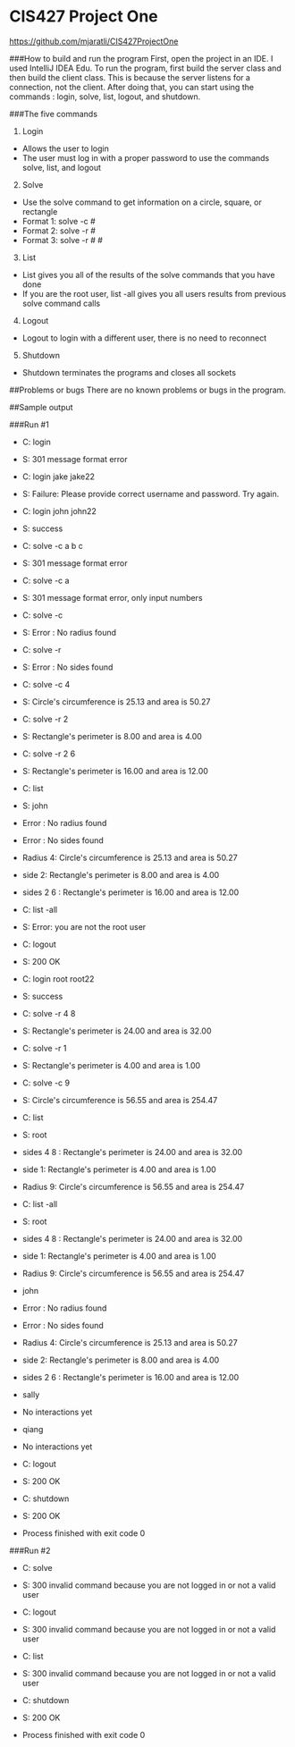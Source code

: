 # CIS427 Project One
https://github.com/mjaratli/CIS427ProjectOne

###How to build and run the program
First, open the project in an IDE. I used IntelliJ IDEA Edu.
To run the program, first build the 
server class and then build the client class.
This is because the server listens for 
a connection, not the client. After doing that, you 
can start using the commands : login, solve, 
list, logout, and shutdown.

###The five commands
1. Login
- Allows the user to login
- The user must log in with a proper password to use 
the commands solve, list, and logout
2. Solve
- Use the solve command to get information on a circle, square, or rectangle
- Format 1: solve -c #
- Format 2: solve -r #
- Format 3: solve -r # #
3. List
- List gives you all of the results of the solve commands that you have done
- If you are the root user, list -all gives you all users results from 
previous solve command calls
4. Logout
- Logout to login with a different user, there is no need to reconnect
5. Shutdown
- Shutdown terminates the programs and closes all sockets

##Problems or bugs
There are no known problems or bugs in the program.

##Sample output

###Run #1
- C: login
- S: 301 message format error
- C: login jake jake22
- S: Failure: Please provide correct username and password. Try again.
- C: login john john22
- S: success
- C: solve -c a b c
- S: 301 message format error
- C: solve -c a
- S: 301 message format error, only input numbers
- C: solve -c
- S: Error : No radius found
- C: solve -r
- S: Error : No sides found
- C: solve -c 4
- S: Circle's circumference is 25.13 and area is 50.27
- C: solve -r 2
- S: Rectangle's perimeter is 8.00 and area is 4.00
- C: solve -r 2 6
- S: Rectangle's perimeter is 16.00 and area is 12.00
- C: list
- S: john
- Error : No radius found
- Error : No sides found
- Radius 4: Circle's circumference is 25.13 and area is 50.27
- side 2: Rectangle's perimeter is 8.00 and area is 4.00
- sides 2 6 : Rectangle's perimeter is 16.00 and area is 12.00

- C: list -all
- S: Error: you are not the root user
- C: logout
- S: 200 OK
- C: login root root22
- S: success
- C: solve -r 4 8
- S: Rectangle's perimeter is 24.00 and area is 32.00
- C: solve -r 1
- S: Rectangle's perimeter is 4.00 and area is 1.00
- C: solve -c 9
- S: Circle's circumference is 56.55 and area is 254.47
- C: list
- S: root
- sides 4 8 : Rectangle's perimeter is 24.00 and area is 32.00
- side 1: Rectangle's perimeter is 4.00 and area is 1.00
- Radius 9: Circle's circumference is 56.55 and area is 254.47

- C: list -all
- S: root
- sides 4 8 : Rectangle's perimeter is 24.00 and area is 32.00
- side 1: Rectangle's perimeter is 4.00 and area is 1.00
- Radius 9: Circle's circumference is 56.55 and area is 254.47
- john
- Error : No radius found
- Error : No sides found
- Radius 4: Circle's circumference is 25.13 and area is 50.27
- side 2: Rectangle's perimeter is 8.00 and area is 4.00
- sides 2 6 : Rectangle's perimeter is 16.00 and area is 12.00
- sally
- No interactions yet
- qiang
- No interactions yet

- C: logout
- S: 200 OK
- C: shutdown
- S: 200 OK

- Process finished with exit code 0

###Run #2
- C: solve
- S: 300 invalid command because you are not logged in or not a valid user
- C: logout
- S: 300 invalid command because you are not logged in or not a valid user
- C: list
- S: 300 invalid command because you are not logged in or not a valid user
- C: shutdown
- S: 200 OK

- Process finished with exit code 0
